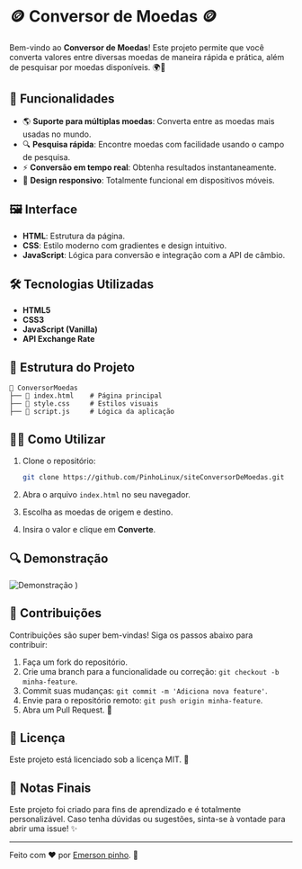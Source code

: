 # 🪙 Conversor de Moedas 🪙

Bem-vindo ao **Conversor de Moedas**! Este projeto permite que você converta valores entre diversas moedas de maneira rápida e prática, além de pesquisar por moedas disponíveis. 🌍💱

## 🚀 Funcionalidades

- 🌎 **Suporte para múltiplas moedas**: Converta entre as moedas mais usadas no mundo.
- 🔍 **Pesquisa rápida**: Encontre moedas com facilidade usando o campo de pesquisa.
- ⚡ **Conversão em tempo real**: Obtenha resultados instantaneamente.
- 📱 **Design responsivo**: Totalmente funcional em dispositivos móveis.

## 🖼️ Interface

- **HTML**: Estrutura da página.
- **CSS**: Estilo moderno com gradientes e design intuitivo.
- **JavaScript**: Lógica para conversão e integração com a API de câmbio.

## 🛠️ Tecnologias Utilizadas

- **HTML5**
- **CSS3**
- **JavaScript (Vanilla)**
- **API Exchange Rate**

## 📂 Estrutura do Projeto

```plaintext
📁 ConversorMoedas
├── 📄 index.html    # Página principal
├── 📄 style.css     # Estilos visuais
├── 📄 script.js     # Lógica da aplicação
```

## 🧑‍💻 Como Utilizar

1. Clone o repositório:

   ```bash
   git clone https://github.com/PinhoLinux/siteConversorDeMoedas.git
   ```

2. Abra o arquivo `index.html` no seu navegador.
3. Escolha as moedas de origem e destino.
4. Insira o valor e clique em **Converte**.

## 🔍 Demonstração

![Demonstração](https://i.postimg.cc/R0t3fjsd/Captura-de-tela-de-2024-12-29-11-33-22.png)
)  

## 🤝 Contribuições

Contribuições são super bem-vindas! Siga os passos abaixo para contribuir:

1. Faça um fork do repositório.
2. Crie uma branch para a funcionalidade ou correção: `git checkout -b minha-feature`.
3. Commit suas mudanças: `git commit -m 'Adiciona nova feature'`.
4. Envie para o repositório remoto: `git push origin minha-feature`.
5. Abra um Pull Request. 🚀

## 📜 Licença

Este projeto está licenciado sob a licença MIT. 📄

## 📝 Notas Finais

Este projeto foi criado para fins de aprendizado e é totalmente personalizável. Caso tenha dúvidas ou sugestões, sinta-se à vontade para abrir uma issue! ✨

---

Feito com ❤️ por [Emerson pinho](https://github.com/PinhoLinux). 🌟
